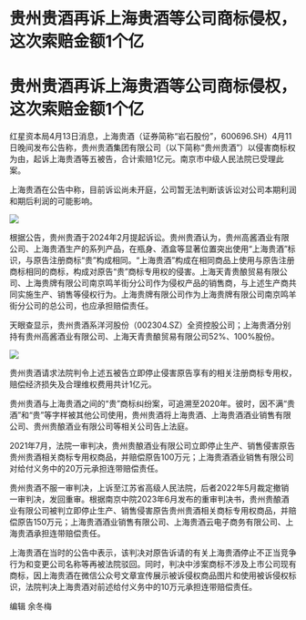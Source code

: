 # 贵州贵酒再诉上海贵酒等公司商标侵权，这次索赔金额1个亿

# 贵州贵酒再诉上海贵酒等公司商标侵权，这次索赔金额1个亿

红星资本局4月13日消息，上海贵酒（证券简称“岩石股份”，600696.SH）4月11日晚间发布公告称，贵州贵酒集团有限公司（以下简称“贵州贵酒”）以侵害商标权为由，起诉上海贵酒等五被告，合计索赔1亿元。南京市中级人民法院已受理此案。

上海贵酒在公告中称，目前诉讼尚未开庭，公司暂无法判断该诉讼对公司本期利润和期后利润的可能影响。

![](https://inews.gtimg.com/om_bt/OtS5Ui73sCD9zuXfZNOyEFCg2S67U7bexvvAY8LcBnmjQAA/1000)

根据公告，贵州贵酒于2024年2月提起诉讼。贵州贵酒认为，贵州高酱酒业有限公司、上海贵酒生产的系列产品，在瓶身、酒盒等显著位置突出使用“上海贵酒”标识，与原告注册商标“贵”构成相同。“上海贵酒”构成在相同商品上使用与原告注册商标相同的商标，构成对原告“贵”商标专用权的侵害。上海天青贵酿贸易有限公司、上海贵牌有限公司南京鸣羊街分公司作为侵权产品的销售商，与上述生产商共同实施生产、销售等侵权行为。上海贵牌有限公司作为上海贵牌有限公司南京鸣羊街分公司的总公司，也应承担赔偿责任。

天眼查显示，贵州贵酒系洋河股份（002304.SZ）全资控股公司；上海贵酒分别持有贵州高酱酒业有限公司、上海天青贵酿贸易有限公司52%、100%股份。

![](https://inews.gtimg.com/om_bt/O_PykwI7a1BnofhldhVDKfktxj74SMfMwYzFKw2f0ukQwAA/1000)

贵州贵酒请求法院判令上述五被告立即停止侵害原告享有的相关注册商标专用权，赔偿经济损失及合理维权费用共计1亿元。

贵州贵酒与上海贵酒之间的“贵”商标纠纷案，可追溯至2020年。彼时，因不满“贵酒”和“贵”等字样被其他公司使用，贵州贵酒将上海贵酒、上海贵酒酒业销售有限公司、贵州贵酿酒业有限公司等相关公司告上法庭。

2021年7月，法院一审判决，贵州贵酿酒业有限公司立即停止生产、销售侵害原告贵州贵酒相关商标专用权商品，并赔偿原告100万元；上海贵酒酒业销售有限公司对给付义务中的20万元承担连带赔偿责任。

贵州贵酒不服一审判决，上诉至江苏省高级人民法院，后者2022年5月裁定撤销一审判决，发回重审。根据南京中院2023年6月发布的重审判决书，贵州贵酿酒业有限公司被判立即停止生产、销售侵害原告贵州贵酒相关商标专用权商品，并赔偿原告150万元；上海贵酒酒业销售有限公司、上海贵酒云电子商务有限公司、上海贵酒承担连带赔偿责任。

上海贵酒在当时的公告中表示，该判决对原告诉请的有关上海贵酒停止不正当竞争行为和变更公司名称等再被法院驳回。同时，判决中涉案商标不涉及上市公司现有商标，因上海贵酒在微信公众号文章宣传展示被诉侵权商品图片和使用被诉侵权标识，法院判决上海贵酒对前述给付义务中的10万元承担连带赔偿责任。

编辑 余冬梅

